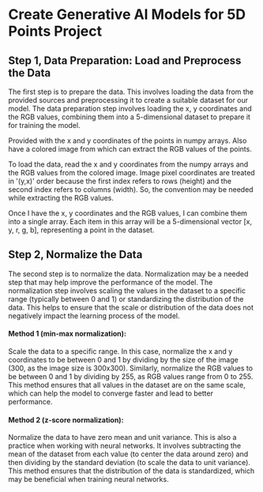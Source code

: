 # Create Generative AI Models for 5D Points Project
## Step 1, Data Preparation: Load and Preprocess the Data
The first step is to prepare the data. This involves loading the data from the provided sources and preprocessing it to create a suitable dataset for our model.
The data preparation step involves loading the x, y coordinates and the RGB values, combining them into a 5-dimensional dataset to prepare it for training the model.

Provided with the x and y coordinates of the points in numpy arrays. Also have a colored image from which can extract the RGB values of the points. 

To load the data, read the x and y coordinates from the numpy arrays and the RGB values from the colored image. Image pixel coordinates are treated in '(y,x)' order because the first index refers to rows (height) and the second index refers to columns (width). So, the convention may be needed while extracting the RGB values.

Once I have the x, y coordinates and the RGB values, I can combine them into a single array. Each item in this array will be a 5-dimensional vector [x, y, r, g, b], representing a point in the dataset.

## Step 2, Normalize the Data
The second step is to normalize the data. Normalization may be a needed step that may help improve the performance of the model.
The normalization step involves scaling the values in the dataset to a specific range (typically between 0 and 1) or standardizing the distribution of the data. This helps to ensure that the scale or distribution of the data does not negatively impact the learning process of the model.

#### Method 1 (min-max normalization):
Scale the data to a specific range. In this case, normalize the x and y coordinates to be between 0 and 1 by dividing by the size of the image (300, as the image size is 300x300). Similarly, normalize the RGB values to be between 0 and 1 by dividing by 255, as RGB values range from 0 to 255. This method ensures that all values in the dataset are on the same scale, which can help the model to converge faster and lead to better performance.
#### Method 2 (z-score normalization):

Normalize the data to have zero mean and unit variance. This is also a practice when working with neural networks. It involves subtracting the mean of the dataset from each value (to center the data around zero) and then dividing by the standard deviation (to scale the data to unit variance). This method ensures that the distribution of the data is standardized, which may be beneficial when training neural networks.
